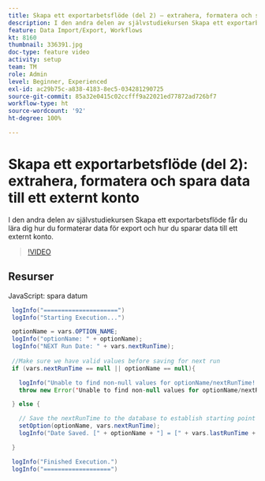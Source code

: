 ```yaml
---
title: Skapa ett exportarbetsflöde (del 2) – extrahera, formatera och spara data till ett externt konto
description: I den andra delen av självstudiekursen Skapa ett exportarbetsflöde får du lära dig hur du formaterar data för export och hur du sparar data till ett externt konto.
feature: Data Import/Export, Workflows
kt: 8160
thumbnail: 336391.jpg
doc-type: feature video
activity: setup
team: TM
role: Admin
level: Beginner, Experienced
exl-id: ac29b75c-a838-4183-8ec5-034281290725
source-git-commit: 85a32e0415c02ccfff9a22021ed77872ad726bf7
workflow-type: ht
source-wordcount: '92'
ht-degree: 100%

---
```


# Skapa ett exportarbetsflöde (del 2): extrahera, formatera och spara data till ett externt konto

I den andra delen av självstudiekursen Skapa ett exportarbetsflöde får du lära dig hur du formaterar data för export och hur du sparar data till ett externt konto.

>[!VIDEO](https://video.tv.adobe.com/v/336391?quality=12)

## Resurser

JavaScript: spara datum

```java
 logInfo("=====================")
 logInfo("Starting Execution...")

 optionName = vars.OPTION_NAME;
 logInfo("optionName: " + optionName);
 logInfo("NEXT Run Date: " + vars.nextRunTime);
 
 //Make sure we have valid values before saving for next run
 if (vars.nextRunTime == null || optionName == null){

   logInfo("Unable to find non-null values for optionName/nextRunTime! Throwing Error.")
   throw new Error('Unable to find non-null values for optionName/nextRunTime!  Ending Execution.');

 } else {

   // Save the nextRunTime to the database to establish starting point for next run.
   setOption(optionName, vars.nextRunTime);
   logInfo("Date Saved. [" + optionName + "] = [" + vars.lastRunTime + "]")

 }

 logInfo("Finished Execution.") 
 logInfo("===================")
```
